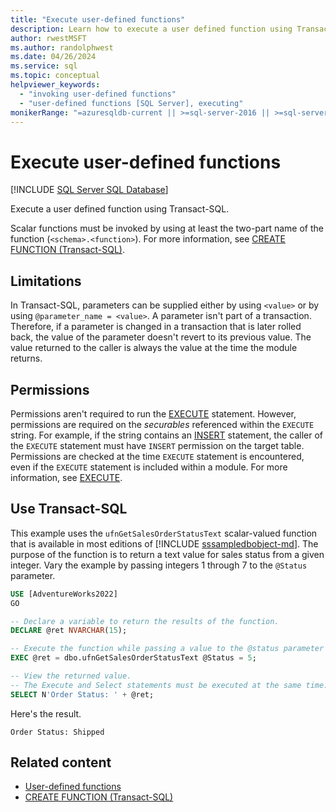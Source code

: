 ```yaml
---
title: "Execute user-defined functions"
description: Learn how to execute a user defined function using Transact-SQL.
author: rwestMSFT
ms.author: randolphwest
ms.date: 04/26/2024
ms.service: sql
ms.topic: conceptual
helpviewer_keywords:
  - "invoking user-defined functions"
  - "user-defined functions [SQL Server], executing"
monikerRange: "=azuresqldb-current || >=sql-server-2016 || >=sql-server-linux-2017 || =azuresqldb-mi-current"
---
```

# Execute user-defined functions

[!INCLUDE [SQL Server SQL Database](../../includes/applies-to-version/sql-asdb.md)]

Execute a user defined function using Transact-SQL.

Scalar functions must be invoked by using at least the two-part name of the function (`<schema>.<function>`). For more information, see [CREATE FUNCTION (Transact-SQL)](../../t-sql/statements/create-function-transact-sql.md).

## Limitations

In Transact-SQL, parameters can be supplied either by using `<value>` or by using `@parameter_name = <value>`. A parameter isn't part of a transaction. Therefore, if a parameter is changed in a transaction that is later rolled back, the value of the parameter doesn't revert to its previous value. The value returned to the caller is always the value at the time the module returns.

## Permissions

Permissions aren't required to run the [EXECUTE](../../t-sql/language-elements/execute-transact-sql.md) statement. However, permissions are required on the *securables* referenced within the `EXECUTE` string. For example, if the string contains an [INSERT](../../t-sql/statements/insert-transact-sql.md) statement, the caller of the `EXECUTE` statement must have `INSERT` permission on the target table. Permissions are checked at the time `EXECUTE` statement is encountered, even if the `EXECUTE` statement is included within a module. For more information, see [EXECUTE](../../t-sql/language-elements/execute-transact-sql.md).

## <a id="TsqlProcedure"></a> Use Transact-SQL

This example uses the `ufnGetSalesOrderStatusText` scalar-valued function that is available in most editions of [!INCLUDE [sssampledbobject-md](../../includes/sssampledbobject-md.md)]. The purpose of the function is to return a text value for sales status from a given integer. Vary the example by passing integers 1 through 7 to the `@Status` parameter.

```sql
USE [AdventureWorks2022]
GO

-- Declare a variable to return the results of the function.
DECLARE @ret NVARCHAR(15);

-- Execute the function while passing a value to the @status parameter
EXEC @ret = dbo.ufnGetSalesOrderStatusText @Status = 5;

-- View the returned value.
-- The Execute and Select statements must be executed at the same time.
SELECT N'Order Status: ' + @ret;
```

Here's the result.

```output
Order Status: Shipped
```

## Related content

- [User-defined functions](user-defined-functions.md)
- [CREATE FUNCTION (Transact-SQL)](../../t-sql/statements/create-function-transact-sql.md)
